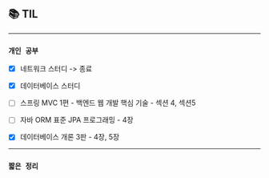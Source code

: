 
## 📚 TIL

---

### `개인 공부`
- [X] 네트워크 스터디 -> 종료
- [x] 데이터베이스 스터디
- [ ] 스프링 MVC 1편 - 백엔드 웹 개발 핵심 기술 - 섹션 4, 섹션5
- [ ] 자바 ORM 표준 JPA 프로그래밍 -  4장
- [x] 데이터베이스 개론 3판 - 4장, 5장


---
### `짧은 정리`

